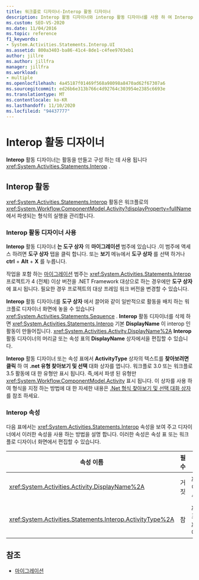 ```yaml
---
title: 워크플로 디자이너-Interop 활동 디자이너
description: Interop 활동 디자이너와 interop 활동 디자이너를 사용 하 여 Interop 활동을 만들고 구성 하는 방법에 대해 알아봅니다.
ms.custom: SEO-VS-2020
ms.date: 11/04/2016
ms.topic: reference
f1_keywords:
- System.Activities.Statements.Interop.UI
ms.assetid: 800a3403-ba86-41c4-8de1-c4fee9703eb1
author: jillre
ms.author: jillfra
manager: jillfra
ms.workload:
- multiple
ms.openlocfilehash: 4a45187f01469f568a98098a8470ad62f67307a6
ms.sourcegitcommit: ed26b6e313b766c4d92764c303954e2385c6693e
ms.translationtype: MT
ms.contentlocale: ko-KR
ms.lasthandoff: 11/10/2020
ms.locfileid: "94437777"
---
```

# <a name="interop-activity-designer"></a>Interop 활동 디자이너

**Interop** 활동 디자이너는 활동을 만들고 구성 하는 데 사용 됩니다 <xref:System.Activities.Statements.Interop> .

## <a name="the-interop-activity"></a>Interop 활동

<xref:System.Activities.Statements.Interop> 활동은 워크플로의 <xref:System.Workflow.ComponentModel.Activity?displayProperty=fullName>에서 파생되는 형식의 실행을 관리합니다.

### <a name="use-the-interop-activity-designer"></a>Interop 활동 디자이너 사용

**Interop** 활동 디자이너 **는 도구 상자** 의 **마이그레이션** 범주에 있습니다 .이 범주에 액세스 하려면 **도구 상자** 탭을 클릭 합니다. 또는 **보기** 메뉴에서 **도구 상자** 를 선택 하거나 **ctrl** + **Alt** + **X** 를 누릅니다.

작업을 포함 하는 [마이그레이션](../workflow-designer/migration-activity-designers.md) 범주는 <xref:System.Activities.Statements.Interop> 프로젝트가 4 (전체) 이상 버전을 .NET Framework 대상으로 하는 경우에만 **도구 상자** 에 표시 됩니다. 필요한 경우 프로젝트의 대상 프레임 워크 버전을 변경할 수 있습니다.

**Interop** 활동 디자이너를 **도구 상자** 에서 끌어와 같이 일반적으로 활동을 배치 하는 워크플로 디자이너 화면에 놓을 수 있습니다 <xref:System.Activities.Statements.Sequence> . **Interop** 활동 디자이너를 삭제 하면 <xref:System.Activities.Statements.Interop> 기본 **DisplayName** 이 interop 인 활동이 만들어집니다. <xref:System.Activities.Activity.DisplayName%2A> **Interop** 활동 디자이너의 머리글 또는 속성 표의 **DisplayName** 상자에서을 편집할 수 있습니다.

**Interop** 활동 디자이너 또는 속성 표에서 **ActivityType** 상자의 텍스트를 **찾아보려면 클릭** 하 여 **.net 유형 찾아보기 및 선택** 대화 상자를 엽니다. 워크플로 3.0 또는 워크플로 3.5 활동에 대 한 유형만 표시 됩니다. 즉,에서 파생 된 유형만 <xref:System.Workflow.ComponentModel.Activity> 표시 됩니다. 이 상자를 사용 하 여 형식을 지정 하는 방법에 대 한 자세한 내용은 [.Net 형식 찾아보기 및 선택 대화 상자](../workflow-designer/browse-and-select-a-dotnet-type-dialog-box.md)를 참조 하세요.

### <a name="the-interop-properties"></a>Interop 속성

다음 표에서는 <xref:System.Activities.Statements.Interop> 속성을 보여 주고 디자이너에서 이러한 속성을 사용 하는 방법을 설명 합니다. 이러한 속성은 속성 표 또는 워크플로 디자이너 화면에서 편집할 수 있습니다.

|속성 이름|필수|사용|
|-|--------------|-|
|<xref:System.Activities.Activity.DisplayName%2A>|거짓|<xref:System.Activities.Statements.Interop> 활동의 이름입니다. 기본값은 **Interop** 입니다. 표시 이름은 필수는 아니지만 하나를 제공 하는 것이 좋습니다.|
|<xref:System.Activities.Statements.Interop.ActivityType%2A>|참|<xref:System.Activities.Statements.Interop> 활동에 포함된 활동의 형식을 지정합니다. 지정된 이 형식은 <xref:System.Workflow.ComponentModel.Activity>에서 파생된 것이어야 합니다.|

## <a name="see-also"></a>참조

- [마이그레이션](../workflow-designer/migration-activity-designers.md)